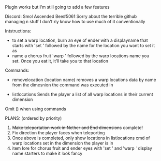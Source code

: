 Plugin works but I'm still going to add a few features

Discord: Smol Ascended Bee#5061
Sorry about the terrible github managing n stuff I don't rly know how to use much of it conventionally

Intstructions:
- to set a warp location, burn an eye of ender with a displayname that starts with 'set ' followed by the name for the location you want to set it as
- name a chorus fruit 'warp ' followed by the warp locations name you set. Once you eat it, it'll take you to that location
 
Commands:
- removelocation (location name)
removes a warp locations data by name from the dimesnion the command was executed in

- listlocations
Sends the player a list of all warp locations in their current dimension

Omit () when using commands


PLANS: (ordered by priority)

1. ~~Make teleportation work in Nether and End dimensions~~ complete!
2. Fix direction the player faces when teleporting
3. Once above is completed, only show locations in listlocations cmd of warp locations set in the dimension the player is in
4. item lore for chorus fruit and ender eyes with 'set ' and 'warp ' display name starters to make it look fancy
